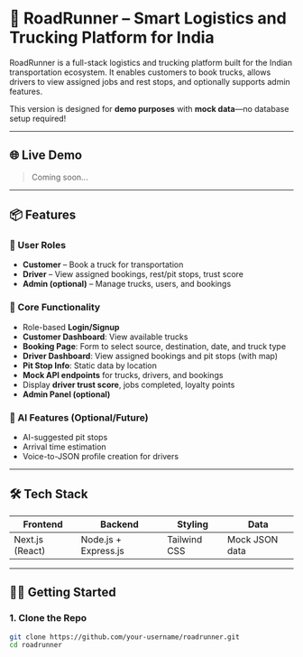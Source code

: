 # 🚛 RoadRunner – Smart Logistics and Trucking Platform for India

RoadRunner is a full-stack logistics and trucking platform built for the Indian transportation ecosystem. It enables customers to book trucks, allows drivers to view assigned jobs and rest stops, and optionally supports admin features.

This version is designed for **demo purposes** with **mock data**—no database setup required!

---

## 🌐 Live Demo

> Coming soon...

---

## 📦 Features

### 👥 User Roles
- **Customer** – Book a truck for transportation
- **Driver** – View assigned bookings, rest/pit stops, trust score
- **Admin (optional)** – Manage trucks, users, and bookings

### 🚚 Core Functionality
- Role-based **Login/Signup**
- **Customer Dashboard**: View available trucks
- **Booking Page**: Form to select source, destination, date, and truck type
- **Driver Dashboard**: View assigned bookings and pit stops (with map)
- **Pit Stop Info**: Static data by location
- **Mock API endpoints** for trucks, drivers, and bookings
- Display **driver trust score**, jobs completed, loyalty points
- **Admin Panel (optional)**

### 🧠 AI Features (Optional/Future)
- AI-suggested pit stops
- Arrival time estimation
- Voice-to-JSON profile creation for drivers

---

## 🛠 Tech Stack

| Frontend | Backend | Styling | Data |
|---------|---------|---------|------|
| Next.js (React) | Node.js + Express.js | Tailwind CSS | Mock JSON data |

---

## 🧑‍💻 Getting Started

### 1. Clone the Repo
```bash
git clone https://github.com/your-username/roadrunner.git
cd roadrunner
